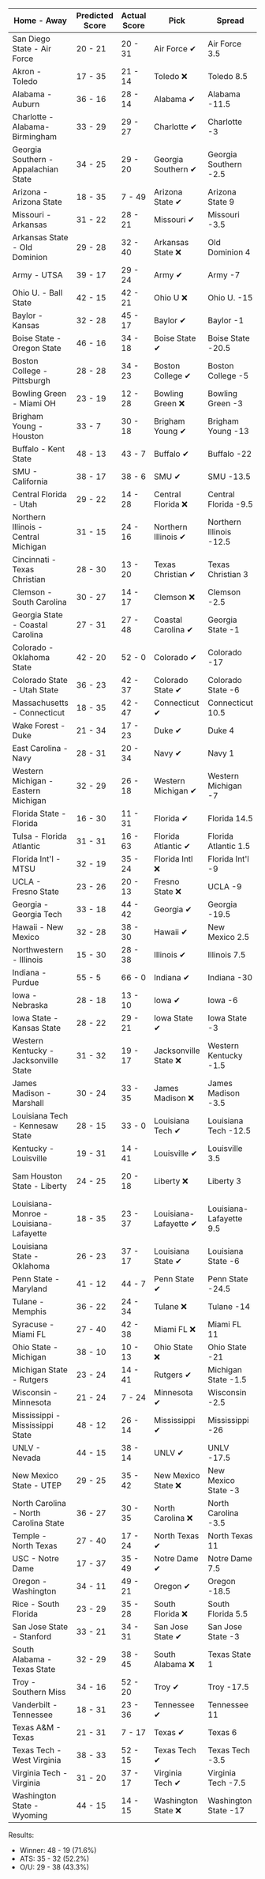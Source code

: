 Home - Away | Predicted Score | Actual Score | Pick | Spread | ATS Pick | O/U | O/U Pick
--- | --- | --- | --- | --- | --- | --- | ---
San Diego State - Air Force | 20 - 21 | 20 - 31 | Air Force ✔ | Air Force 3.5 | San Diego State ❌ | 43.5 | Under ❌
Akron - Toledo | 17 - 35 | 21 - 14 | Toledo ❌ | Toledo 8.5 | Toledo ❌ | 49 | Over ❌
Alabama - Auburn | 36 - 16 | 28 - 14 | Alabama ✔ | Alabama -11.5 | Alabama ✔ | 52 | Over ❌
Charlotte - Alabama-Birmingham | 33 - 29 | 29 - 27 | Charlotte ✔ | Charlotte -3 | Charlotte ❌ | 60.5 | Over ❌
Georgia Southern - Appalachian State | 34 - 25 | 29 - 20 | Georgia Southern ✔ | Georgia Southern -2.5 | Georgia Southern ✔ | 62.5 | Under ✔
Arizona - Arizona State | 18 - 35 | 7 - 49 | Arizona State ✔ | Arizona State 9 | Arizona State ✔ | 53.5 | Under ❌
Missouri - Arkansas | 31 - 22 | 28 - 21 | Missouri ✔ | Missouri -3.5 | Missouri ✔ | 54.5 | Under ✔
Arkansas State - Old Dominion | 29 - 28 | 32 - 40 | Arkansas State ❌ | Old Dominion 4 | Arkansas State ❌ | 58.5 | Under ❌
Army - UTSA | 39 - 17 | 29 - 24 | Army ✔ | Army -7 | Army ❌ | 54.5 | Over ❌
Ohio U. - Ball State | 42 - 15 | 42 - 21 | Ohio U ❌ | Ohio U. -15 | Ohio U. ✔ | 52.5 | Over ✔
Baylor - Kansas | 32 - 28 | 45 - 17 | Baylor ✔ | Baylor -1 | Baylor ✔ | 61.5 | Under ❌
Boise State - Oregon State | 46 - 16 | 34 - 18 | Boise State ✔ | Boise State -20.5 | Boise State ❌ | 57 | Over ❌
Boston College - Pittsburgh | 28 - 28 | 34 - 23 | Boston College ✔ | Boston College -5 | Pittsburgh ❌ | 48.5 | Over ✔
Bowling Green - Miami OH | 23 - 19 | 12 - 28 | Bowling Green ❌ | Bowling Green -3 | Bowling Green ❌ | 42 | Over ❌
Brigham Young - Houston | 33 - 7 | 30 - 18 | Brigham Young ✔ | Brigham Young -13 | Brigham Young ❌ | 41 | Under ❌
Buffalo - Kent State | 48 - 13 | 43 - 7 | Buffalo ✔ | Buffalo -22 | Buffalo ✔ | 49 | Over ✔
SMU - California | 38 - 17 | 38 - 6 | SMU ✔ | SMU -13.5 | SMU ✔ | 57 | Under ✔
Central Florida - Utah | 29 - 22 | 14 - 28 | Central Florida ❌ | Central Florida -9.5 | Utah ✔ | 47.5 | Over ❌
Northern Illinois - Central Michigan | 31 - 15 | 24 - 16 | Northern Illinois ✔ | Northern Illinois -12.5 | Northern Illinois ❌ | 45 | Over ❌
Cincinnati - Texas Christian | 28 - 30 | 13 - 20 | Texas Christian ✔ | Texas Christian 3 | Cincinnati ❌ | 58 | Over ❌
Clemson - South Carolina | 30 - 27 | 14 - 17 | Clemson ❌ | Clemson -2.5 | Clemson ❌ | 49 | Over ❌
Georgia State - Coastal Carolina | 27 - 31 | 27 - 48 | Coastal Carolina ✔ | Georgia State -1 | Coastal Carolina ✔ | 55.5 | Over ✔
Colorado - Oklahoma State | 42 - 20 | 52 - 0 | Colorado ✔ | Colorado -17 | Colorado ✔ | 64.5 | Under ✔
Colorado State - Utah State | 36 - 23 | 42 - 37 | Colorado State ✔ | Colorado State -6 | Colorado State ❌ | 58.5 | Over ✔
Massachusetts - Connecticut | 18 - 35 | 42 - 47 | Connecticut ✔ | Connecticut 10.5 | Connecticut ❌ | 49.5 | Over ✔
Wake Forest - Duke | 21 - 34 | 17 - 23 | Duke ✔ | Duke 4 | Duke ✔ | 53.5 | Over ❌
East Carolina - Navy | 28 - 31 | 20 - 34 | Navy ✔ | Navy 1 | Navy ✔ | 56 | Over ❌
Western Michigan - Eastern Michigan | 32 - 29 | 26 - 18 | Western Michigan ✔ | Western Michigan -7 | Eastern Michigan ❌ | 57 | Over ❌
Florida State - Florida | 16 - 30 | 11 - 31 | Florida ✔ | Florida 14.5 | Florida State ❌ | 45.5 | Over ❌
Tulsa - Florida Atlantic | 31 - 31 | 16 - 63 | Florida Atlantic ✔ | Florida Atlantic 1.5 | Tulsa ❌ | 57 | Over ✔
Florida Int'l - MTSU | 32 - 19 | 35 - 24 | Florida Intl ❌ | Florida Int'l -9 | Florida Int'l ✔ | 52 | Under ❌
UCLA - Fresno State | 23 - 26 | 20 - 13 | Fresno State ❌ | UCLA -9 | Fresno State ✔ | 46.5 | Over ❌
Georgia - Georgia Tech | 33 - 18 | 44 - 42 | Georgia ✔ | Georgia -19.5 | Georgia Tech ✔ | 54 | Under ❌
Hawaii - New Mexico | 32 - 28 | 38 - 30 | Hawaii ✔ | New Mexico 2.5 | Hawaii ✔ | 61 | Under ❌
Northwestern - Illinois | 15 - 30 | 28 - 38 | Illinois ✔ | Illinois 7.5 | Illinois ✔ | 44 | Over ✔
Indiana - Purdue | 55 - 5 | 66 - 0 | Indiana ✔ | Indiana -30 | Indiana ✔ | 56.5 | Over ✔
Iowa - Nebraska | 28 - 18 | 13 - 10 | Iowa ✔ | Iowa -6 | Iowa ❌ | 39.5 | Over ❌
Iowa State - Kansas State | 28 - 22 | 29 - 21 | Iowa State ✔ | Iowa State -3 | Iowa State ✔ | 51 | Under ✔
Western Kentucky - Jacksonville State | 31 - 32 | 19 - 17 | Jacksonville State ❌ | Western Kentucky -1.5 | Jacksonville State ❌ | 60.5 | Over ❌
James Madison - Marshall | 30 - 24 | 33 - 35 | James Madison ❌ | James Madison -3.5 | James Madison ❌ | 52.5 | Over ✔
Louisiana Tech - Kennesaw State | 28 - 15 | 33 - 0 | Louisiana Tech ✔ | Louisiana Tech -12.5 | Louisiana Tech ✔ | 42 | Over ❌
Kentucky - Louisville | 19 - 31 | 14 - 41 | Louisville ✔ | Louisville 3.5 | Louisville ✔ | 48.5 | Over ✔
Sam Houston State - Liberty | 24 - 25 | 20 - 18 | Liberty ❌ | Liberty 3 | Sam Houston State ✔ | 47.5 | Over ❌
Louisiana-Monroe - Louisiana-Lafayette | 18 - 35 | 23 - 37 | Louisiana-Lafayette ✔ | Louisiana-Lafayette 9.5 | Louisiana-Lafayette ✔ | 48.5 | Over ✔
Louisiana State - Oklahoma | 26 - 23 | 37 - 17 | Louisiana State ✔ | Louisiana State -6 | Oklahoma ❌ | 47 | Over ✔
Penn State - Maryland | 41 - 12 | 44 - 7 | Penn State ✔ | Penn State -24.5 | Penn State ✔ | 50 | Over ✔
Tulane - Memphis | 36 - 22 | 24 - 34 | Tulane ❌ | Tulane -14 | Memphis ✔ | 56.5 | Over ✔
Syracuse - Miami FL | 27 - 40 | 42 - 38 | Miami FL ❌ | Miami FL 11 | Miami FL ❌ | 67.5 | Under ❌
Ohio State - Michigan | 38 - 10 | 10 - 13 | Ohio State ❌ | Ohio State -21 | Ohio State ❌ | 43 | Over ❌
Michigan State - Rutgers | 23 - 24 | 14 - 41 | Rutgers ✔ | Michigan State -1.5 | Rutgers ✔ | 47.5 | Under ❌
Wisconsin - Minnesota | 21 - 24 | 7 - 24 | Minnesota ✔ | Wisconsin -2.5 | Minnesota ✔ | 42.5 | Over ❌
Mississippi - Mississippi State | 48 - 12 | 26 - 14 | Mississippi ✔ | Mississippi -26 | Mississippi ❌ | 61 | Under ✔
UNLV - Nevada | 44 - 15 | 38 - 14 | UNLV ✔ | UNLV -17.5 | UNLV ✔ | 55 | Over ❌
New Mexico State - UTEP | 29 - 25 | 35 - 42 | New Mexico State ❌ | New Mexico State -3 | New Mexico State ❌ | 51.5 | Over ✔
North Carolina - North Carolina State | 36 - 27 | 30 - 35 | North Carolina ❌ | North Carolina -3.5 | North Carolina ❌ | 55.5 | Over ✔
Temple - North Texas | 27 - 40 | 17 - 24 | North Texas ✔ | North Texas 11 | North Texas ❌ | 64.5 | Over ❌
USC - Notre Dame | 17 - 37 | 35 - 49 | Notre Dame ✔ | Notre Dame 7.5 | Notre Dame ✔ | 51 | Over ✔
Oregon - Washington | 34 - 11 | 49 - 21 | Oregon ✔ | Oregon -18.5 | Oregon ✔ | 50.5 | Under ❌
Rice - South Florida | 23 - 29 | 35 - 28 | South Florida ❌ | South Florida 5.5 | South Florida ❌ | 53 | Under ❌
San Jose State - Stanford | 33 - 21 | 34 - 31 | San Jose State ✔ | San Jose State -3 | San Jose State ❌ | 56 | Under ❌
South Alabama - Texas State | 32 - 29 | 38 - 45 | South Alabama ❌ | Texas State 1 | South Alabama ❌ | 60.5 | Over ✔
Troy - Southern Miss | 34 - 16 | 52 - 20 | Troy ✔ | Troy -17.5 | Southern Miss ❌ | 48.5 | Over ✔
Vanderbilt - Tennessee | 18 - 31 | 23 - 36 | Tennessee ✔ | Tennessee 11 | Tennessee ✔ | 48.5 | Over ✔
Texas A&M - Texas | 21 - 31 | 7 - 17 | Texas ✔ | Texas 6 | Texas ✔ | 48.5 | Over ❌
Texas Tech - West Virginia | 38 - 33 | 52 - 15 | Texas Tech ✔ | Texas Tech -3.5 | Texas Tech ✔ | 64.5 | Over ✔
Virginia Tech - Virginia | 31 - 20 | 37 - 17 | Virginia Tech ✔ | Virginia Tech -7.5 | Virginia Tech ✔ | 48.5 | Over ✔
Washington State - Wyoming | 44 - 15 | 14 - 15 | Washington State ❌ | Washington State -17 | Washington State ❌ | 58.5 | Over ❌


Results:
* Winner: 48 - 19 (71.6%)
* ATS: 35 - 32 (52.2%)
* O/U: 29 - 38 (43.3%)
